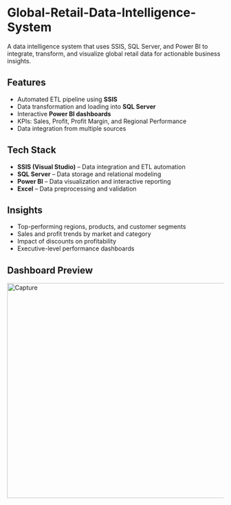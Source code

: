 # Global-Retail-Data-Intelligence-System
A data intelligence system that uses SSIS, SQL Server, and Power BI to integrate, transform, and visualize global retail data for actionable business insights.

## Features
- Automated ETL pipeline using **SSIS**  
- Data transformation and loading into **SQL Server**  
- Interactive **Power BI dashboards**  
- KPIs: Sales, Profit, Profit Margin, and Regional Performance  
- Data integration from multiple sources

## Tech Stack
- **SSIS (Visual Studio)** – Data integration and ETL automation  
- **SQL Server** – Data storage and relational modeling  
- **Power BI** – Data visualization and interactive reporting  
- **Excel** – Data preprocessing and validation

## Insights
- Top-performing regions, products, and customer segments  
- Sales and profit trends by market and category  
- Impact of discounts on profitability  
- Executive-level performance dashboards


## Dashboard Preview
  
   <img width="890" height="500" alt="Capture" src="https://github.com/user-attachments/assets/32798939-e77b-409a-ab64-86062761a68b" />

